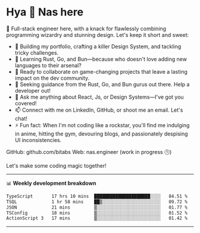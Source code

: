 # Hya 👋 Nas here

👋 Full-stack engineer here, with a knack for flawlessly combining programming wizardry and stunning design. Let's keep it short and sweet:

- 🔭 Building my portfolio, crafting a killer Design System, and tackling tricky challenges.
- 🌱 Learning Rust, Go, and Bun—because who doesn't love adding new languages to their arsenal?
- 👯 Ready to collaborate on game-changing projects that leave a lasting impact on the dev community.
- 🤔 Seeking guidance from the Rust, Go, and Bun gurus out there. Help a developer out!
- 💬 Ask me anything about React, Js, or Design Systems—I've got you covered!
- 📫 Connect with me on LinkedIn, GitHub, or shoot me an email. Let's chat!
- ⚡ Fun fact: When I'm not coding like a rockstar, you'll find me indulging in anime, hitting the gym, devouring blogs, and passionately despising UI inconsistencies.

GitHub: github.com/bitabs
Web: nas.engineer (work in progress 🕒)

Let's make some coding magic together!

-------
📊 **Weekly development breakdown**
<!--START_SECTION:waka-->

```txt
TypeScript       17 hrs 10 mins  █████████████████████░░░░   84.51 %
TSQL             1 hr 58 mins    ██▒░░░░░░░░░░░░░░░░░░░░░░   09.72 %
JSON             21 mins         ▒░░░░░░░░░░░░░░░░░░░░░░░░   01.77 %
TSConfig         18 mins         ▒░░░░░░░░░░░░░░░░░░░░░░░░   01.52 %
ActionScript 3   17 mins         ▒░░░░░░░░░░░░░░░░░░░░░░░░   01.42 %
```

<!--END_SECTION:waka-->
-------
